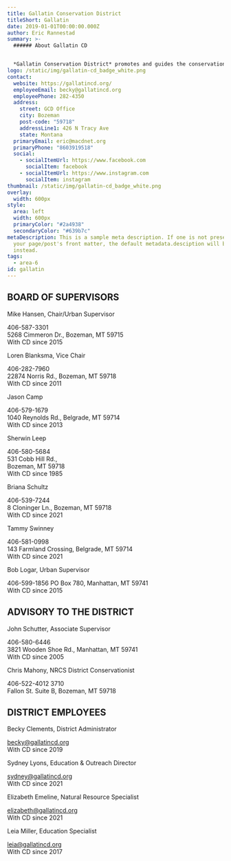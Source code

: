 ```yaml
---
title: Gallatin Conservation District
titleShort: Gallatin
date: 2019-01-01T00:00:00.000Z
author: Eric Rannestad
summary: >-
  ###### About Gallatin CD


  *Gallatin Conservation District* promotes and guides the conservation and management of natural resources in Gallatin County, Montana. The district serves all areas of the county except for portions of Belgrade and Bozeman. Gallatin Conservation District administers [stream (310 permits)](https://gallatincd.org/310-permit-forms-info/), offers [programs and resources](https://gallatincd.org/programs-services/), [education](https://gallatincd.org/education-outreach/), and a number of [conservation resources](https://gallatincd.org/district-resources/).
logo: /static/img/gallatin-cd_badge_white.png
contact:
  website: https://gallatincd.org/
  employeeEmail: becky@gallatincd.org
  employeePhone: 282-4350
  address:
    street: GCD Office
    city: Bozeman
    post-code: "59718"
    addressLine1: 426 N Tracy Ave
    state: Montana
  primaryEmail: eric@macdnet.org
  primaryPhone: "8603919518"
  social:
    - socialItemUrl: https://www.facebook.com
      socialItem: facebook
    - socialItemUrl: https://www.instagram.com
      socialItem: instagram
thumbnail: /static/img/gallatin-cd_badge_white.png
overlay:
  width: 600px
style:
  area: left
  width: 600px
  primaryColor: "#2a4938"
  secondaryColor: "#639b7c"
metaDescription: This is a sample meta description. If one is not present in
  your page/post's front matter, the default metadata.desciption will be used
  instead.
tags:
  - area-6
id: gallatin
---
```

## BOARD OF SUPERVISORS

Mike Hansen, Chair/Urban Supervisor

406-587-3301\
5268 Cimmeron Dr., Bozeman, MT 59715 \
With CD since 2015 

Loren Blanksma, Vice Chair

406-282-7960 \
22874 Norris Rd., Bozeman, MT 59718\
With CD since 2011

Jason Camp

406-579-1679\
1040 Reynolds Rd., Belgrade, MT 59714 \
With CD since 2013 

Sherwin Leep 

406-580-5684 \
531 Cobb Hill Rd.,\
Bozeman, MT 59718 \
With CD since 1985 

Briana Schultz 

406-539-7244 \
8 Cloninger Ln., Bozeman, MT 59718 \
With CD since 2021 

Tammy Swinney

406-581-0998 \
143 Farmland Crossing, Belgrade, MT 59714 \
With CD since 2021 

Bob Logar, Urban Supervisor 

406-599-1856 PO Box 780, Manhattan, MT 59741\
With CD since 2015 

## ADVISORY TO THE DISTRICT

John Schutter, Associate Supervisor 

406-580-6446 \
3821 Wooden Shoe Rd., Manhattan, MT 59741 \
With CD since 2005 

Chris Mahony, NRCS District Conservationist

406-522-4012 3710\
 Fallon St. Suite B, Bozeman, MT 59718 

## DISTRICT EMPLOYEES

Becky Clements, District Administrator

becky@gallatincd.org \
With CD since 2019 

Sydney Lyons, Education & Outreach Director

sydney@gallatincd.org \
With CD since 2021 

Elizabeth Emeline, Natural Resource Specialist

elizabeth@gallatincd.org \
With CD since 2021 

Leia Miller, Education Specialist 

leia@gallatincd.org \
With CD since 2017